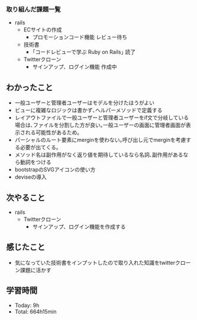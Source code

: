 ### 取り組んだ課題一覧
- rails
  - ECサイトの作成
    - プロモーションコード機能 レビュー待ち
  - 技術書
    - ｢コードレビューで学ぶ Ruby on Rails｣ 読了
  - Twitterクローン
    - サインアップ、ログイン機能 作成中
## わかったこと
- 一般ユーザーと管理者ユーザーはモデルを分けたほうがよい
- ビューに複雑なロジックは書かず､ヘルパーメソッドで定義する
- レイアウトファイルで一般ユーザーと管理者ユーザーをif文で分岐している場合は､ファイルを分割した方が良い｡一般ユーザーの画面に管理者画面が表示される可能性があるため｡
- パーシャルのルート要素にmerginを使わない｡呼び出し元でmerginを考慮する必要が出てくる｡
- メソッド名は副作用がなく返り値を期待しているなら名詞､副作用があるなら動詞をつける
- bootstrapのSVGアイコンの使い方
- deviseの導入
## 次やること
- rails
  - Twitterクローン
    - サインアップ、ログイン機能を作成する
## 感じたこと
- 気になっていた技術書をインプットしたので取り入れた知識をtwitterクローン課題に活かす
## 学習時間
- Today: 9h
- Total: 664h15min